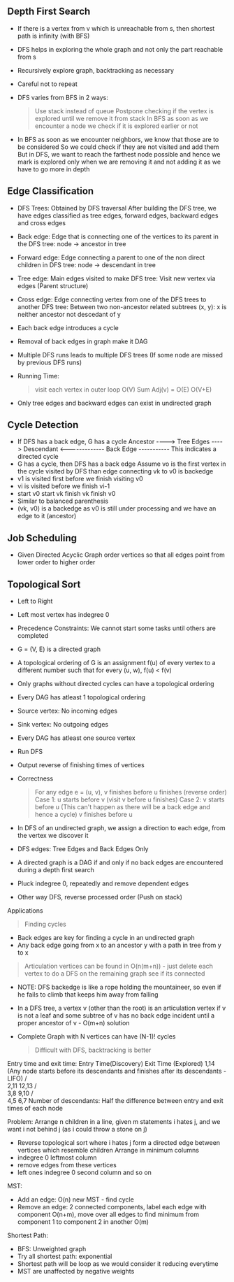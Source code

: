 Depth First Search
------------------
- If there is a vertex from v which is unreachable from s, then shortest path is infinity (with BFS)
- DFS helps in exploring the whole graph and not only the part reachable from s 
- Recursively explore graph, backtracking as necessary
- Careful not to repeat

- DFS varies from BFS in 2 ways:
  > Use stack instead of queue
  > Postpone checking if the vertex is explored until we remove it from stack
    In BFS as soon as we encounter a node we check if it is explored earlier or not

- In BFS as soon as we encounter neighbors, we know that those are to be considered
  So we could check if they are not visited and add them
  But in DFS, we want to reach the farthest node possible and hence we mark is explored only when we are removing it
  and not adding it as we have to go more in depth

Edge Classification
-------------------
- DFS Trees: Obtained by DFS traversal
             After building the DFS tree, we have edges classified as tree edges, forward edges, backward edges and cross edges
- Back edge: Edge that is connecting one of the vertices to its parent in the DFS tree: node -> ancestor in tree
- Forward edge: Edge connecting a parent to one of the non direct children in DFS tree: node -> descendant in tree
- Tree edge: Main edges visited to make DFS tree: Visit new vertex via edges (Parent structure)
- Cross edge: Edge connecting vertex from one of the DFS trees to another DFS tree: Between two non-ancestor related subtrees
	      (x, y): x is neither ancestor not descedant of y

- Each back edge introduces a cycle
- Removal of back edges in graph make it DAG
- Multiple DFS runs leads to multiple DFS trees (If some node are missed by previous DFS runs)

- Running Time:
  > visit each vertex in outer loop O(V)
  > Sum Adj(v) = O(E)
  > O(V+E)

- Only tree edges and backward edges can exist in undirected graph

Cycle Detection
---------------
- If DFS has a back edge, G has a cycle
  Ancestor ----> Tree Edges ----> Descendant
   <------------- Back Edge -----------
  This indicates a directed cycle
- G has a cycle, then DFS has a back edge
  Assume vo is the first vertex in the cycle visited by DFS than edge connecting vk to v0 is backedge
- v1 is visited first before we finish visiting v0
- vi is visited before we finish vi-1 
- start v0
  start vk
  finish vk
  finish v0
- Similar to balanced parenthesis
- (vk, v0) is a backedge as v0 is still under processing and we have an edge to it (ancestor)

Job Scheduling
--------------
- Given Directed Acyclic Graph order vertices so that all edges point from lower order to higher order

Topological Sort
----------------
- Left to Right
- Left most vertex has indegree 0
- Precedence Constraints: We cannot start some tasks until others are completed
- G = (V, E) is a directed graph
- A topological ordering of G is an assignment f(u) of every vertex to a different number
  such that for every (u, w), f(u) < f(v)
- Only graphs without directed cycles can have a topological ordering
- Every DAG has atleast 1 topological ordering
- Source vertex: No incoming edges
- Sink vertex: No outgoing edges
- Every DAG has atleast one source vertex
- Run DFS
- Output reverse of finishing times of vertices
- Correctness
  > For any edge e = (u, v), v finishes before u finishes (reverse order)
  > Case 1: u starts before v (visit v before u finishes)
  > Case 2: v starts before u (This can't happen as there will be a back edge and hence a cycle)
            v finishes before u

- In DFS of an undirected graph, we assign a direction to each edge, from the vertex we discover it
- DFS edges: Tree Edges and Back Edges Only

- A directed graph is a DAG if and only if no back edges are encountered during a depth first search
- Pluck indegree 0, repeatedly and remove dependent edges
- Other way DFS, reverse processed order (Push on stack)

Applications
> Finding cycles
  - Back edges are key for finding a cycle in an undirected graph
  - Any back edge going from x to an ancestor y with a path in tree from y to x
> Articulation vertices can be found in O(n(m+n)) - just delete each vertex to do
  a DFS on the remaining graph see if its connected
  - NOTE: DFS backedge is like a rope holding the mountaineer, so even if he fails to climb that keeps him away from falling
  - In a DFS tree, a vertex v (other than the root) is an articulation vertex if v is not a leaf and some subtree of v has no
    back edge incident until a proper ancestor of v - O(m+n) solution

- Complete Graph with N vertices can have (N-1)! cycles
  > Difficult with DFS, backtracking is better

Entry time and exit time:
Entry Time(Discovery)
Exit Time (Explored)
        1,14 (Any node starts before its descendants and finishes after its descendants - LIFO)
      /  \
     2,11 12,13 
    / \
   3,8 9,10
  / \
 4,5 6,7
Number of descendants: Half the difference between entry and exit times of each node 

Problem:
Arrange n children in a line, given m statements i hates j, and we want i not behind j (as i could throw a stone on j)
- Reverse topological sort where i hates j form a directed edge between vertices which resemble children
Arrange in minimum columns
- indegree 0 leftmost column
- remove edges from these vertices
- left ones indegree 0 second column and so on

MST:
- Add an edge: O(n) new MST - find cycle
- Remove an edge: 2 connected components, label each edge with component O(n+m),
                  move over all edges to find minimum from component 1 to component 2
                  in another O(m)

Shortest Path:
- BFS: Unweighted graph
- Try all shortest path: exponential
- Shortest path will be loop as we would consider it reducing everytime
- MST are unaffected by negative weights
